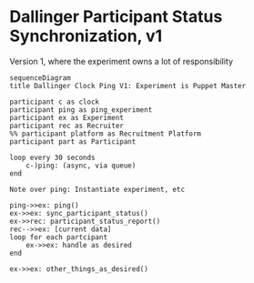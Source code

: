 # Dallinger Participant Status Synchronization, v1

Version 1, where the experiment owns a lot of responsibility

```mermaid
sequenceDiagram
title Dallinger Clock Ping V1: Experiment is Puppet Master

participant c as clock
participant ping as ping_experiment
participant ex as Experiment
participant rec as Recruiter
%% participant platform as Recruitment Platform
participant part as Participant

loop every 30 seconds
    c-)ping: (async, via queue)
end

Note over ping: Instantiate experiment, etc

ping->>ex: ping()
ex->>ex: sync_participant_status()
ex->>rec: participant_status_report()
rec-->>ex: [current data]
loop for each partcipant
    ex->>ex: handle as desired
end

ex->>ex: other_things_as_desired()
```